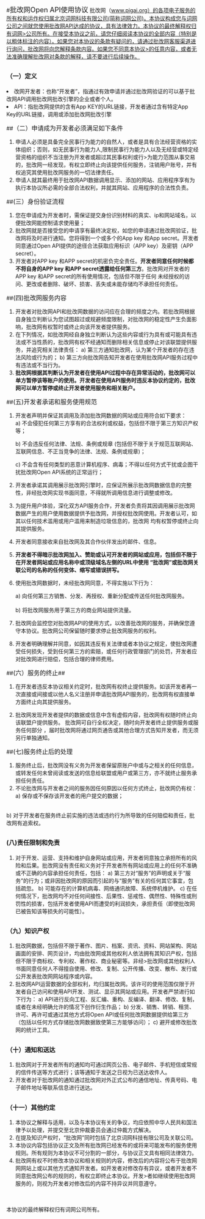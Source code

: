 
#<font size=4>批改网Open API使用协议</font>
批改网（www.pigai.org）的各项电子服务的所有权和运作权归属北京词网科技有限公司(简称词网公司)。本协议构成您与词网公司之间就您使用批改网API达成的协议，具有法律效力。本协议的最终解释权归有词网>公司所有。在接受本协议之前，请您仔细阅读本协议的全部内容（特别是以粗体标注的内容）。如果您对本协议的条款有疑问的，请通过批改网客服渠道进行询问，批改网将向您解释条款内容。如果您不同意本协议>的任意内容，或者无法准确理解批改网对条款的解释，请不要进行后续操作。
## <font size=3>（一）定义</font>
<li>改网开发者：也称“开发者”，指通过有效申请并通过批改网验证的可以基于批改网API调用批改网批改引擎的企业或者个人。
<li> API：指批改网提供的含有App KEY的URL链接，开发者通过含有特定App Key的URL链接，调用或添加批改网批改引擎

##<font size=3>（二）申请成为开发者必须满足如下条件</font>

1. 申请人必须是具备完全民事行为能力的自然人，或者是具有合法经营资格的实体组织；否则，如无民事行为能力人,限制民事行为能力人以及无经营或特定经营资格的组织不当注册为开发者或超过其民事权利或行>为能力范围从事交易的，批改网一经发现，有权立即终止向该提供任何服务，注销用户账号，并有权追究其使用批改网服务的一切法律责任。
2.  申请人就其最终用于批改网API数据调用显示、添加的网站、应用程序享有为执行本协议所必需的全部合法权利，并就其网站、应用程序的合法性负责。

##<font size=3>(三）身份验证流程</font>

1. 您在申请成为开发者时，需保证提交身份识别材料的真实、ip和网站域名，以便批改网能控制请求使用量；<br>
2. 批改网就是否接受您的申请享有最终决定权，如您的申请通过批改网验证，批改网将及时进行通知。您将得到一个或多个的App key 和App secret。开发者同意通过Open API提供的途径合法获取应用标识（APP key）及密钥（APP secret）。<br>
3. 开发者对APP key 和APP secret的机密负完全责任。**开发者同意任何时候都不将自身的APP key 和APP secret透露给任何第三方**。批改网对开发者的APP key 和APP secret的所有使用情况，包括但不限于任何
未经授权的访问、更改或者删除、破坏、损害、丢失或未能存储均不承担任何责任。

##<font size=3>(四)批改网服务内容</font>

1.  开发者对批改网API和批改网数据的访问应在合理的频度之内。若批改网根据自身独立判断认为您试图超过或规避频度限制，对批改网的稳定性产生负面影响，批改网有权暂时或终止向该开发者提供服务。
2.  在下列情况，如批改网经自身独立判断认为这些内容或行为具有或可能具有违法或不当性质的，批改网有权不经通知而删除相关信息或停止对该联盟提供服务，并追究相关法律责任：
a)  第三方通知批改网，认为某个开发者的存在违法风险或行为的；
b)  第三方向批改网告知开发者在使用批改网API服务过程中有违法或不当行为。
3.  **批改网根据其判断认为开发者在使用API过程中存在异常活动的，批改网可以单方暂停该等账户的使用。开发者在使用API服务时违反本协议约定的，批改网可以单方暂停或终止开发者使用服务和相关账户。**

##<font size=3>(五)开发者承诺和服务使用规范</font>
1.  开发者声明并保证其调用及添加批改网数据的网站或应用符合如下要求：<br>
a)  不会侵犯任何第三方享有的合法权利或权益，包括但不限于第三方知识产权等；<br>

    b)  不会违反任何法律、法规、条例或规章 (包括但不限于关于规范互联网站、互联网信息、不正当竞争的法律、法规、条例或规章)；<br>

    c)  不会含有任何类型的恶意计算机程序、病毒；不得以任何方式干扰或企图干扰批改网Open API系统的正常运行； 
2.  开发者承诺其调用展示批改网引擎时，应保证所展示批改网数据信息的完整性，非经批改网实现书面同意，不得就所调用信息进行调整或修改。
3.  为提升用户体验，深化双方API服务合作，开发者负责将其因调用展示批改网数据产生的用户使用数据提供予批改网，并授权批改网使用。开发者认可，如其以任何技术滥用或用户滥用来制造垃圾信息的，批改网
均有权暂停或终止向其提供服务。
4.  开发者同意接收来自批改网及其合作伙伴发出的邮件、信息。
5.  **开发者不得暗示批改网加入、赞助或认可开发者的网站或应用，包括但不限于在开发者网站或应用名称中或顶级域名左侧的URL中使用 “批改网”或批改网关联公司的名称的任何变体、缩写或错误拼写。**
6.  使用批改网数据时，未经批改网同意，不得实施以下行为：<br>

    a)  向任何第三方销售、分发、再授权、重新分配或传送任何批改网服务。<br>
    <br>
    b)  将批改网服务用于第三方的商业网站提供流量。
7.  批改网会监控您对批改网API的使用方式，以改善批改网的服务，并确保您遵守本协议。批改网公司保留随时要求停止批改网服务的权利。
8.  开发者明确理解并同意，如因其违反有关法律或者本协议之规定，使批改网遭受任何损失，受到任何第三方的索赔，或任何行政管理部门的处罚，开发者应对批改网进行赔偿，包括合理的律师费用。</p>

##<font size=3>(六）服务的终止</font>##
1. 在开发者违反本协议相关约定时，批改网有权终止提供服务。如该开发者再一次直接或间接或以他人名义注册并申请批改网API服务的，批改网有权直接单方面终止向其提供服务。

2. 批改网发现开发者提供的数据或信息中含有虚假内容，批改网有权随时终止向该联盟户提供服务。
批改网可自行全权决定，随时向开发者终止提供服务或服务任何部分 ，届时批改网将通过网页通告或其他合理方式告知开发者，而无须另行单独通知。

##<font size=3>(七)服务终止后的处理</font>

1. 服务终止后，批改网没有义务为开发者保留原账户中或与之相关的任何信息，或转发任何未曾阅读或发送的信息给联盟或用户或第三方，亦不就终止服务承担任何责任。
2. 不论批改网与开发者之间的服务因任何原因以任何方式终止，批改网仍有权：<br>
a)  保存或不保存该开发者的用户提交的数据；<br>
<br>
b)  对于开发者在服务终止前实施的违法或违约行为所导致的任何赔偿和责任，批改网有追索权。

## <font size=3>(八)责任限制和免责</font>


1.  对于开发、运营、支持和维护自身网站或应用，开发者同意独立承担所有的风险和后果。批改网没有责任和义务对于开发者所有网站或应用上的任何不准确或不正确的内容承担任何责任，包括：
a)  第三方对“服务”的声明或关于“服务”的行为；或非因批改网的原因而引起的与“服务”有关的任何其它事宜，包括疏忽。
b)  可能存在的计算机病毒、网络通讯故障、系统停机维护。
c)  在任何情况下，批改网均不对任何间接性、后果性、惩戒性、偶然性、特殊性或刑罚性的损害，包括开发者使用API而遭受的利润损失，承担责任（即使批改网已被告知该等损失的可能性）。

## <font size=3>（九）知识产权</font>

1.  批改网数据，包括但不限于著作、图片、档案、资讯、资料、网站架构、网站画面的安排、网页设计，均由批改网或其他权利人依法拥有其知识产权，包括但不限于商标权、专利权、著作权、商业秘密等。非经>批改网或其他权利人书面同意任何人不得擅自使用、修改、复制、公开传播、改变、散布、发行或公开发表批改网网站程序或内容。
2.  批改网API运营数据的全部权利，均归属批改网。该许可的使用范围仅限于开发者自己访问和使用API开发、测试、显示其网站或应用。开发者严禁进行如下行为：
a)  API进行反向工程、反汇编、重构、反编译、翻译、修改、复制，或者在未经明确允许的情况下创作衍生作品；
b)  分发、销售、转销、租赁、许可、再许可或通过其他方式将Open API或任何批改网数据提供给第三方（包括以任何方式存储批改网数据致使第三方能够访问）；
c)  避开或修改批改网的统计工具。

## <font size=3>（十）通知和送达</font>

1.  批改网对于开发者所有的通知均可通过网页公告、电子邮件、手机短信或常规的信件传送等方式进行；该等通知于发送之日视为已送达收件人。
2.  开发者对于批改网的通知通过批改网对外正式公布的通信地址、传真号码、电子邮件地址等联系信息进行送达。

## <font size=3>（十一）其他约定</font>

1.  本协议之解释与适用，以及与本协议有关的争议，均应依照中华人民共和国法律予以处理，并提交至北京仲裁委员会通过仲裁方式解决。
2.  在提及知识产权时，“批改网”同时包括了北京词网科技有限公司及关联公司。
3.  本协议内容包括协议正文及所有批改网已经发布的或将来可能发布的服务使用规则。所有规则为本协议不可分割的一部分，与协议正文具有相同法律效力。
4.  批改网有权不时修改本协议和相关规则的内容，修改后的内容将公布于批改网网网站上或以其他方式通知开发者。如开发者对修改存有异议，或者开发者不同意批改网公布的规则的，有权立即终止本协议。开发>者如继续使用批改网服务的，则视为开发者对修改后的内容不持异议并同意遵守。
<br>
<br>
本协议的最终解释权归有词网公司所有。
